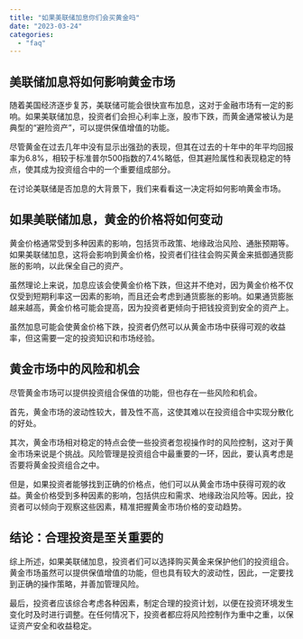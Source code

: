 ```yaml
---
title: "如果美联储加息你们会买黄金吗"
date: "2023-03-24"
categories: 
  - "faq"
---
```


## 美联储加息将如何影响黄金市场

随着美国经济逐步复苏，美联储可能会很快宣布加息，这对于金融市场有一定的影响。如果美联储加息，投资者们会担心利率上涨，股市下跌，而黄金通常被认为是典型的“避险资产”，可以提供保值增值的功能。

尽管黄金在过去几年中没有显示出强劲的表现，但其在过去的十年中的年平均回报率为6.8%，相较于标准普尔500指数的7.4%略低，但其避险属性和表现稳定的特点，使其成为投资组合中的一个重要组成部分。

在讨论美联储是否加息的大背景下，我们来看看这一决定将如何影响黄金市场。

## 如果美联储加息，黄金的价格将如何变动

黄金价格通常受到多种因素的影响，包括货币政策、地缘政治风险、通胀预期等。如果美联储加息，这将会影响到黄金价格，投资者们往往会购买黄金来抵御通货膨胀的影响，以此保全自己的资产。

虽然理论上来说，加息应该会使黄金价格下跌，但这并不绝对，因为黄金价格不仅仅受到短期利率这一因素的影响，而且还会考虑到通货膨胀的影响。如果通货膨胀越来越高，黄金价格可能会提高，因为投资者更倾向于把钱投资到安全的资产上。

虽然加息可能会使黄金价格下跌，投资者仍然可以从黄金市场中获得可观的收益率，但这需要一定的投资知识和市场经验。

## 黄金市场中的风险和机会

尽管黄金市场可以提供投资组合保值的功能，但也存在一些风险和机会。

首先，黄金市场的波动性较大，普及性不高，这使其难以在投资组合中实现分散化的好处。

其次，黄金市场相对稳定的特点会使一些投资者忽视操作时的风险控制，这对于黄金市场来说是个挑战。风险管理是投资组合中最重要的一环，因此，要认真考虑是否要将黄金投资组合之中。

但是，如果投资者能够找到正确的价格点，他们可以从黄金市场中获得可观的收益。黄金价格受到多种因素的影响，包括供应和需求、地缘政治风险等。因此，投资者可以倾向于观察这些因素，精准把握黄金市场价格的变动趋势。

## 结论：合理投资是至关重要的

综上所述，如果美联储加息，投资者们可以选择购买黄金来保护他们的投资组合。黄金市场虽然可以提供保值增值的功能，但也具有较大的波动性，因此，一定要找到正确的操作策略，并善加管理风险。

最后，投资者应该综合考虑各种因素，制定合理的投资计划，以便在投资环境发生变化时及时进行调整。在任何情况下，投资者都应将风险控制作为重中之重，以保证资产安全和收益稳定。
